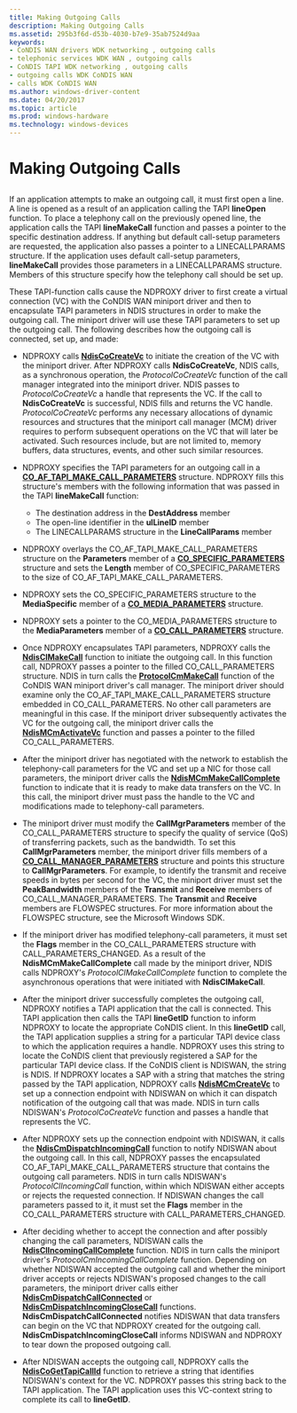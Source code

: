 ```yaml
---
title: Making Outgoing Calls
description: Making Outgoing Calls
ms.assetid: 295b3f6d-d53b-4030-b7e9-35ab7524d9aa
keywords:
- CoNDIS WAN drivers WDK networking , outgoing calls
- telephonic services WDK WAN , outgoing calls
- CoNDIS TAPI WDK networking , outgoing calls
- outgoing calls WDK CoNDIS WAN
- calls WDK CoNDIS WAN
ms.author: windows-driver-content
ms.date: 04/20/2017
ms.topic: article
ms.prod: windows-hardware
ms.technology: windows-devices
---
```


# Making Outgoing Calls


## <a href="" id="ddk-making-outgoing-calls-ng"></a>


If an application attempts to make an outgoing call, it must first open a line. A line is opened as a result of an application calling the TAPI **lineOpen** function. To place a telephony call on the previously opened line, the application calls the TAPI **lineMakeCall** function and passes a pointer to the specific destination address. If anything but default call-setup parameters are requested, the application also passes a pointer to a LINECALLPARAMS structure. If the application uses default call-setup parameters, **lineMakeCall** provides those parameters in a LINECALLPARAMS structure. Members of this structure specify how the telephony call should be set up.

These TAPI-function calls cause the NDPROXY driver to first create a virtual connection (VC) with the CoNDIS WAN miniport driver and then to encapsulate TAPI parameters in NDIS structures in order to make the outgoing call. The miniport driver will use these TAPI parameters to set up the outgoing call. The following describes how the outgoing call is connected, set up, and made:

-   NDPROXY calls [**NdisCoCreateVc**](https://msdn.microsoft.com/library/windows/hardware/ff561696) to initiate the creation of the VC with the miniport driver. After NDPROXY calls **NdisCoCreateVc**, NDIS calls, as a synchronous operation, the *ProtocolCoCreateVc* function of the call manager integrated into the miniport driver. NDIS passes to *ProtocolCoCreateVc* a handle that represents the VC. If the call to **NdisCoCreateVc** is successful, NDIS fills and returns the VC handle. *ProtocolCoCreateVc* performs any necessary allocations of dynamic resources and structures that the miniport call manager (MCM) driver requires to perform subsequent operations on the VC that will later be activated. Such resources include, but are not limited to, memory buffers, data structures, events, and other such similar resources.

-   NDPROXY specifies the TAPI parameters for an outgoing call in a [**CO\_AF\_TAPI\_MAKE\_CALL\_PARAMETERS**](https://msdn.microsoft.com/library/windows/hardware/ff545373) structure. NDPROXY fills this structure's members with the following information that was passed in the TAPI **lineMakeCall** function:
    -   The destination address in the **DestAddress** member
    -   The open-line identifier in the **ulLineID** member
    -   The LINECALLPARAMS structure in the **LineCallParams** member
-   NDPROXY overlays the CO\_AF\_TAPI\_MAKE\_CALL\_PARAMETERS structure on the **Parameters** member of a [**CO\_SPECIFIC\_PARAMETERS**](https://msdn.microsoft.com/library/windows/hardware/ff545396) structure and sets the **Length** member of CO\_SPECIFIC\_PARAMETERS to the size of CO\_AF\_TAPI\_MAKE\_CALL\_PARAMETERS.

-   NDPROXY sets the CO\_SPECIFIC\_PARAMETERS structure to the **MediaSpecific** member of a [**CO\_MEDIA\_PARAMETERS**](https://msdn.microsoft.com/library/windows/hardware/ff545388) structure.

-   NDPROXY sets a pointer to the CO\_MEDIA\_PARAMETERS structure to the **MediaParameters** member of a [**CO\_CALL\_PARAMETERS**](https://msdn.microsoft.com/library/windows/hardware/ff545384) structure.

-   Once NDPROXY encapsulates TAPI parameters, NDPROXY calls the [**NdisClMakeCall**](https://msdn.microsoft.com/library/windows/hardware/ff561635) function to initiate the outgoing call. In this function call, NDPROXY passes a pointer to the filled CO\_CALL\_PARAMETERS structure. NDIS in turn calls the [**ProtocolCmMakeCall**](https://msdn.microsoft.com/library/windows/hardware/ff570246) function of the CoNDIS WAN miniport driver's call manager. The miniport driver should examine only the CO\_AF\_TAPI\_MAKE\_CALL\_PARAMETERS structure embedded in CO\_CALL\_PARAMETERS. No other call parameters are meaningful in this case. If the miniport driver subsequently activates the VC for the outgoing call, the miniport driver calls the [**NdisMCmActivateVc**](https://msdn.microsoft.com/library/windows/hardware/ff562792) function and passes a pointer to the filled CO\_CALL\_PARAMETERS.

-   After the miniport driver has negotiated with the network to establish the telephony-call parameters for the VC and set up a NIC for those call parameters, the miniport driver calls the [**NdisMCmMakeCallComplete**](https://msdn.microsoft.com/library/windows/hardware/ff563544) function to indicate that it is ready to make data transfers on the VC. In this call, the miniport driver must pass the handle to the VC and modifications made to telephony-call parameters.

-   The miniport driver must modify the **CallMgrParameters** member of the CO\_CALL\_PARAMETERS structure to specify the quality of service (QoS) of transferring packets, such as the bandwidth. To set this **CallMgrParameters** member, the miniport driver fills members of a [**CO\_CALL\_MANAGER\_PARAMETERS**](https://msdn.microsoft.com/library/windows/hardware/ff545381) structure and points this structure to **CallMgrParameters**. For example, to identify the transmit and receive speeds in bytes per second for the VC, the miniport driver must set the **PeakBandwidth** members of the **Transmit** and **Receive** members of CO\_CALL\_MANAGER\_PARAMETERS. The **Transmit** and **Receive** members are FLOWSPEC structures. For more information about the FLOWSPEC structure, see the Microsoft Windows SDK.

-   If the miniport driver has modified telephony-call parameters, it must set the **Flags** member in the CO\_CALL\_PARAMETERS structure with CALL\_PARAMETERS\_CHANGED. As a result of the **NdisMCmMakeCallComplete** call made by the miniport driver, NDIS calls NDPROXY's *ProtocolClMakeCallComplete* function to complete the asynchronous operations that were initiated with **NdisClMakeCall**.

-   After the miniport driver successfully completes the outgoing call, NDPROXY notifies a TAPI application that the call is connected. This TAPI application then calls the TAPI **lineGetID** function to inform NDPROXY to locate the appropriate CoNDIS client. In this **lineGetID** call, the TAPI application supplies a string for a particular TAPI device class to which the application requires a handle. NDPROXY uses this string to locate the CoNDIS client that previously registered a SAP for the particular TAPI device class. If the CoNDIS client is NDISWAN, the string is NDIS. If NDPROXY locates a SAP with a string that matches the string passed by the TAPI application, NDPROXY calls [**NdisMCmCreateVc**](https://msdn.microsoft.com/library/windows/hardware/ff562812) to set up a connection endpoint with NDISWAN on which it can dispatch notification of the outgoing call that was made. NDIS in turn calls NDISWAN's *ProtocolCoCreateVc* function and passes a handle that represents the VC.

-   After NDPROXY sets up the connection endpoint with NDISWAN, it calls the [**NdisCmDispatchIncomingCall**](https://msdn.microsoft.com/library/windows/hardware/ff561664) function to notify NDISWAN about the outgoing call. In this call, NDPROXY passes the encapsulated CO\_AF\_TAPI\_MAKE\_CALL\_PARAMETERS structure that contains the outgoing call parameters. NDIS in turn calls NDISWAN's *ProtocolClIncomingCall* function, within which NDISWAN either accepts or rejects the requested connection. If NDISWAN changes the call parameters passed to it, it must set the **Flags** member in the CO\_CALL\_PARAMETERS structure with CALL\_PARAMETERS\_CHANGED.

-   After deciding whether to accept the connection and after possibly changing the call parameters, NDISWAN calls the [**NdisClIncomingCallComplete**](https://msdn.microsoft.com/library/windows/hardware/ff561632) function. NDIS in turn calls the miniport driver's *ProtocolCmIncomingCallComplete* function. Depending on whether NDISWAN accepted the outgoing call and whether the miniport driver accepts or rejects NDISWAN's proposed changes to the call parameters, the miniport driver calls either [**NdisCmDispatchCallConnected**](https://msdn.microsoft.com/library/windows/hardware/ff561661) or [**NdisCmDispatchIncomingCloseCall**](https://msdn.microsoft.com/library/windows/hardware/ff561670) functions. **NdisCmDispatchCallConnected** notifies NDISWAN that data transfers can begin on the VC that NDPROXY created for the outgoing call. **NdisCmDispatchIncomingCloseCall** informs NDISWAN and NDPROXY to tear down the proposed outgoing call.

-   After NDISWAN accepts the outgoing call, NDPROXY calls the [**NdisCoGetTapiCallId**](https://msdn.microsoft.com/library/windows/hardware/ff561700) function to retrieve a string that identifies NDISWAN's context for the VC. NDPROXY passes this string back to the TAPI application. The TAPI application uses this VC-context string to complete its call to **lineGetID**.

 

 





